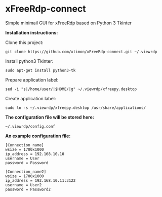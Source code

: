 # xFreeRdp-connect
Simple minimail GUI for xFreeRdp based on Python 3 Tkinter

**Installation instructions:**

Clone this project:  

    git clone https://github.com/xtimon/xFreeRdp-connect.git ~/.viewrdp

Install python3 Tkinter: 

    sudo apt-get install python3-tk

Prepare application label:

    sed -i "s|/home/user/|$HOME/|g" ~/.viewrdp/xfreepy.desktop

Create application label:

    sudo ln -s ~/.viewrdp/xfreepy.desktop /usr/share/applications/

**The configuration file will be stored here:**

    ~/.viewrdp/config.conf

**An example configuration file:**

    [Connection_name]
    wsize = 1700x1000
    ip_address = 192.168.10.10
    username = User
    password = Password
    
    [Connection_name2]
    wsize = 1700x1000
    ip_address = 192.168.10.11:3122
    username = User2
    password = Password2


